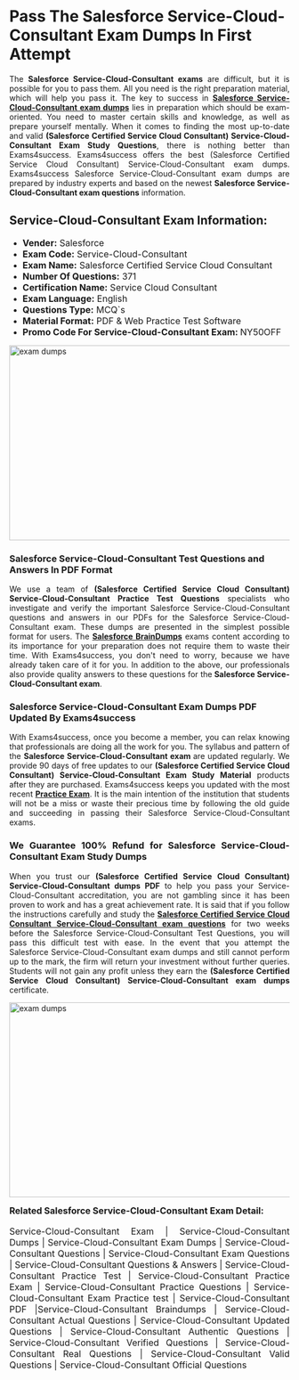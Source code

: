 <h1><strong><strong>Pass The Salesforce Service-Cloud-Consultant Exam Dumps In First Attempt</strong></strong></h1> <p style="text-align:justify">The <strong>Salesforce Service-Cloud-Consultant exams</strong> are difficult, but it is possible for you to pass them. All you need is the right preparation material, which will help you pass it. The key to success in <a href="https://www.exams4success.com/salesforce/service-cloud-consultant-pdf-exam-dumps"><strong>Salesforce Service-Cloud-Consultant exam dumps</strong></a> lies in preparation which should be exam-oriented. You need to master certain skills and knowledge, as well as prepare yourself mentally. When it comes to finding the most up-to-date and valid <strong>(Salesforce Certified Service Cloud Consultant) Service-Cloud-Consultant Exam Study Questions</strong>, there is nothing better than Exams4success. Exams4success offers the best (Salesforce Certified Service Cloud Consultant) Service-Cloud-Consultant exam dumps. Exams4success Salesforce Service-Cloud-Consultant exam dumps are prepared by industry experts and based on the newest <strong>Salesforce Service-Cloud-Consultant exam questions</strong> information.</p> <h2><strong><strong>Service-Cloud-Consultant Exam Information:</strong></strong></h2> <ul> <li><span style="font-size:16px"><strong>Vender:</strong> Salesforce</span></li> <li><span style="font-size:16px"><strong>Exam Code:</strong> Service-Cloud-Consultant</span></li> <li><span style="font-size:16px"><strong>Exam Name:</strong> Salesforce Certified Service Cloud Consultant</span></li> <li><span style="font-size:16px"><strong>Number Of Questions:</strong> 371</span></li> <li><span style="font-size:16px"><strong>Certification Name:</strong> Service Cloud Consultant</span></li> <li><span style="font-size:16px"><strong>Exam Language:</strong> English</span></li> <li><span style="font-size:16px"><strong>Questions Type:</strong> MCQ`s</span></li> <li><span style="font-size:16px"><strong>Material Format:</strong> PDF & Web Practice Test Software</span></li> <li><span style="font-size:16px"><strong>Promo Code For Service-Cloud-Consultant Exam: </strong>NY50OFF</span></li> </ul> <p><a href="https://www.exams4success.com/salesforce/service-cloud-consultant-pdf-exam-dumps" rel="no-follow"><img alt="exam dumps" src="https://www.certcollections.com/uploads/content/infrist1.png" style="height:350px; width:750px" /></a></p> <h3><strong>Salesforce Service-Cloud-Consultant Test Questions and Answers In PDF Format</strong></h3> <p style="text-align:justify">We use a team of <strong>(Salesforce Certified Service Cloud Consultant) Service-Cloud-Consultant Practice Test Questions</strong> specialists who investigate and verify the important Salesforce Service-Cloud-Consultant questions and answers in our PDFs for the Salesforce Service-Cloud-Consultant exam. These dumps are presented in the simplest possible format for users. The <a href="https://www.exams4success.com/salesforce-exam-dumps"><strong>Salesforce BrainDumps</strong></a> exams content according to its importance for your preparation does not require them to waste their time. With Exams4success, you don't need to worry, because we have already taken care of it for you. In addition to the above, our professionals also provide quality answers to these questions for the<strong> Salesforce Service-Cloud-Consultant exam</strong>.</p> <h3><strong> Salesforce Service-Cloud-Consultant Exam Dumps PDF Updated By Exams4success</strong></h3> <p style="text-align:justify">With Exams4success, once you become a member, you can relax knowing that professionals are doing all the work for you. The syllabus and pattern of the <strong>Salesforce Service-Cloud-Consultant exam </strong>are updated regularly. We provide 90 days of free updates to our <strong>(Salesforce Certified Service Cloud Consultant) Service-Cloud-Consultant Exam Study Material</strong> products after they are purchased. Exams4success keeps you updated with the most recent <a href="https://www.exams4success.com/"><strong>Practice Exam</strong></a>. It is the main intention of the institution that students will not be a miss or waste their precious time by following the old guide and succeeding in passing their Salesforce Service-Cloud-Consultant exams.</p> <h3 style="text-align:justify"><strong>We Guarantee 100% Refund for Salesforce Service-Cloud-Consultant Exam Study Dumps</strong></h3> <p style="text-align:justify">When you trust our <strong>(Salesforce Certified Service Cloud Consultant) Service-Cloud-Consultant dumps PDF</strong> to help you pass your Service-Cloud-Consultant accreditation, you are not gambling since it has been proven to work and has a great achievement rate. It is said that if you follow the instructions carefully and study the <a href="https://www.exams4success.com/salesforce/service-cloud-consultant-pdf-exam-dumps"><strong>Salesforce Certified Service Cloud Consultant Service-Cloud-Consultant exam questions</strong></a> for two weeks before the Salesforce Service-Cloud-Consultant Test Questions, you will pass this difficult test with ease. In the event that you attempt the Salesforce Service-Cloud-Consultant exam dumps and still cannot perform up to the mark, the firm will return your investment without further queries. Students will not gain any profit unless they earn the <strong>(Salesforce Certified Service Cloud Consultant) Service-Cloud-Consultant exam dumps</strong> certificate.</p> <p style="text-align:justify"><a href="https://www.exams4success.com/salesforce/service-cloud-consultant-pdf-exam-dumps" rel="no-follow"><img alt="exam dumps" src="https://www.certcollections.com/uploads/content/free_demo1.png" style="height:350px; width:750px" /></a></p> <p style="text-align:justify"><span style="font-size:16px"><strong>Related Salesforce Service-Cloud-Consultant Exam Detail:</strong></span><br /> <br /> <span style="font-size:16px">Service-Cloud-Consultant Exam | Service-Cloud-Consultant Dumps | Service-Cloud-Consultant Exam Dumps | Service-Cloud-Consultant Questions | Service-Cloud-Consultant Exam Questions | Service-Cloud-Consultant Questions & Answers | Service-Cloud-Consultant Practice Test | Service-Cloud-Consultant Practice Exam | Service-Cloud-Consultant Practice Questions | Service-Cloud-Consultant Exam Practice test | Service-Cloud-Consultant PDF |Service-Cloud-Consultant Braindumps | Service-Cloud-Consultant Actual Questions | Service-Cloud-Consultant Updated Questions | Service-Cloud-Consultant Authentic Questions | Service-Cloud-Consultant Verified Questions | Service-Cloud-Consultant Real Questions | Service-Cloud-Consultant Valid Questions | Service-Cloud-Consultant Official Questions</span></p>
